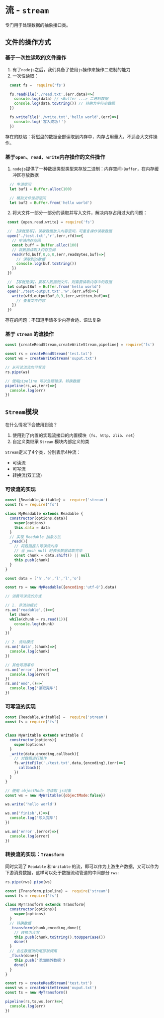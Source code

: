 # 流 - `stream`

专门用于处理数据的抽象接口类。

## 文件的操作方式

### 基于一次性读取的文件操作

1. 有了`nodejs`之后，我们具备了使用`js`操作来操作二进制的能力
2. 一次性读取：

  ```js
    const fs =  require('fs')

    fs.readFile('./read.txt',(err,data)=>{
      console.log(data) // <Buffer ...> 二进制数据
      console.log(data.toString()) // 转换为字符串数据
    })

    fs.writeFile('./write.txt','hello world',(err)=>{
      console.log('写入成功！')
    })
  ```

存在的缺陷：将磁盘的数据全部读取到内存中，内存占用量大，不适合大文件操作。

### 基于`open`、`read`、`write`内存操作的文件操作

1. `nodejs`提供了一种数据类型类型来存放二进制：内存空间-`Buffer`，在内存缓冲区存放数据

  ```js
    // 申请空间
    let buf1 = Buffer.alloc(100)

    // 模拟文件使用空间
    let buf2 = Buffer.from('hello world')
  ```

2. 将大文件一部分一部分的读取并写入文件，解决内存占用过大的问题：

 ```js
  const {open,read,write} = require('fs')

  // 【读就是写】，读取数据放入内容空间，可重复操作读取数据
  open('./test.txt','r',(err,rfd)=>{
    // 申请内存空间
    const buff = Buffer.alloc(100)
    // 将数据读取入内存空间
    read(rfd,buff,0,6,0,(err,readBytes,buf)=>{
      // 读取到的数据
      console.log(buf.toString())
    })
  })

  // 【写就是读】，要写入数据到文件，则需要读取内存中的数据
  let outputBuf = Buffer.from('hello world')
  open('./test-output.txt','w',(err,wfd)=>{
    write(wfd,outputBuf,0,3,(err,written,buf)=>{
      // 查看文件内容
    })
  })
 ```

存在的问题：不知道申请多少内存合适、语法复杂

### 基于 `stream` 的流操作

```js
const {createReadStream,createWriteStream,pipeline} = require('fs')

const rs = createReadStream('test.txt')
const ws = createWriteStream('ouput.txt')

// 从可读流流向可写流
rs.pipe(ws)

// 使用pipeline 可以处理错误，转换数据
pipeline(rs,ws,(err)=>{
  console.log(err)
})
```

## `Stream`模块

在什么情况下会使用到流？

1. 使用到了内置的实现流接口的内置模块（`fs`、`http`、`zlib`、`net`）
2. 自定义类继承 `Stream` 模块内部定义的类

`Stream`定义了4个类，分别表示4种流：

- 可读流
- 可写流
- 转换流(双工流)

### 可读流的实现

```js
const {Readable,Writable} =  require('stream')
const fs = require('fs')

class MyReadable extends Readable {
  constructor(options,data){
    super(options)
    this.data = data
  }
  // 实现 Readable 抽象方法
  _read(){
    // 将数据推入可读流内存
    // 当 push null 时表示数据读取完毕
    const chunk = data.shift() || null
    this.push(chunk)
  }
}

const data = ['h','e','l','l','o']

const rs = new MyReadable({encoding:'utf-8'},data)

// 消费可读流的方式

// 1. 非流动模式
rs.on('readable',()=>{
  let chunk
  while(chunk = rs.read(1)){
    console.log(chunk)
  }
})

// 2. 流动模式
rs.on('data',(chunk)=>{
  console.log(chunk)
})

// 其他可用事件
rs.on('error',(error)=>{
  console.log(error)
})
rs.on('end',()=>{
  console.log('读取完毕')
})
```

### 可写流的实现

```js
const {Readable,Writable} =  require('stream')
const fs = require('fs')


class MyWritable extends Writable {
  constructor(options){
    super(options)
  }
  _write(data,encoding,callback){
    // 对数据进行操作
    fs.writeFile('./test.txt',data,{encoding},(err)=>{
      callback()
    })
  }
}

// 使用 objectMode 可读取 js对象
const ws = new MyWritable({objectMode:false})

ws.write('hello world')

ws.on('finish',()=>{
  console.log('写入完毕')
})

ws.on('error',(error)=>{
  console.log(error)
})
```

### 转换流的实现：`Transform`

同时实现了 `Readable` 和 `Writable` 的流，即可以作为上游生产数据，又可以作为下游消费数据，这样可以处于数据流动管道的中间部分 `rws`:

```js
rs.pipe(rws).pipe(ws)
```

```js
const {Transform,pipeline} =  require('stream')
const fs = require('fs')

class MyTransform extends Transform{
  constructor(options){
    super(options)
  }
  // 转换数据
  _transform(chunk,encoding,done){
    // 转换为大写
    this.push(chunk.toString().toUpperCase())
    done()
  }
  // 会在数据流的尾部被调用
  _flush(done){
    this.push('添加额外数据')
    done()
  }
}

const rs = createReadStream('test.txt')
const ws = createWriteStream('ouput.txt')
const ts = new MyTransform()

pipeline(rs,ts,ws,(err)=>{
  console.log(err)
})
```
